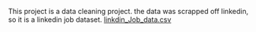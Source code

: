 This project is a data cleaning project. the data was scrapped off linkedin, so it is a linkedin job dataset. 
[linkdin_Job_data.csv](https://github.com/calebEzinna/D_c/files/12162845/linkdin_Job_data.csv)
